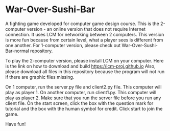 # War-Over-Sushi-Bar
A fighting game developed for computer game design course. This is the 2-computer version - an online version that does not require Internet connection. It uses LCM for networking between 2 computers. This version is more fun because from certain level, what a player sees is different from one another. For 1-computer version, please check out War-Over-Sushi-Bar-normal repository.

To play the 2-computer version, please install LCM on your computer. Here is the link on how to download and build https://lcm-proj.github.io
Also, please download all files in this repository because the program will not run if there are graphic files missing.

On 1 computer, run the server.py file and client2.py file. This computer will play as player 1. On another computer, run client1.py. This computer will play as player 2. Make sure that you run the server file before you run any client file. On the start screen, click the box with the question mark for tutorial and the box with the human symbol for credit. Click start to join the game.

Have fun!
